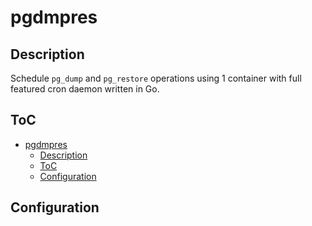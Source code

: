 # pgdmpres

## Description

Schedule `pg_dump` and `pg_restore` operations using 1 container with full featured cron daemon written in Go.

## ToC

- [pgdmpres](#pgdmpres)
  - [Description](#description)
  - [ToC](#toc)
  - [Configuration](#configuration)

## Configuration
